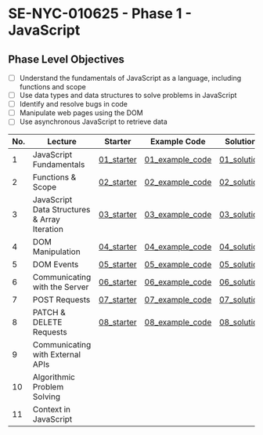 # SE-NYC-010625 - Phase 1 - JavaScript

## Phase Level Objectives
- [ ] Understand the fundamentals of JavaScript as a language, including functions and scope
- [ ] Use data types and data structures to solve problems in JavaScript
- [ ] Identify and resolve bugs in code
- [ ] Manipulate web pages using the DOM
- [ ] Use asynchronous JavaScript to retrieve data

|No. | Lecture                          | Starter 	| Example Code 	| Solution 	|
|----|------------------------------	|:-----:	|--------	|---------	|
|1 | JavaScript Fundamentals                      |[01_starter](https://github.com/RikkuX491/SE-NYC-010625-Phase-1/tree/01_starter)|[01_example_code](https://github.com/RikkuX491/SE-NYC-010625-Phase-1/tree/01_example_code)|[01_solution](https://github.com/RikkuX491/SE-NYC-010625-Phase-1/tree/01_solution)|
|2 | Functions & Scope                	          |[02_starter](https://github.com/RikkuX491/SE-NYC-010625-Phase-1/tree/02_starter)|[02_example_code](https://github.com/RikkuX491/SE-NYC-010625-Phase-1/tree/02_example_code)|[02_solution](https://github.com/RikkuX491/SE-NYC-010625-Phase-1/tree/02_solution)|
|3 | JavaScript Data Structures & Array Iteration |[03_starter](https://github.com/RikkuX491/SE-NYC-010625-Phase-1/tree/03_starter)|[03_example_code](https://github.com/RikkuX491/SE-NYC-010625-Phase-1/tree/03_example_code)|[03_solution](https://github.com/RikkuX491/SE-NYC-010625-Phase-1/tree/03_solution)|
|4 | DOM Manipulation                 	          |[04_starter](https://github.com/RikkuX491/SE-NYC-010625-Phase-1/tree/04_starter)|[04_example_code](https://github.com/RikkuX491/SE-NYC-010625-Phase-1/tree/04_example_code)|[04_solution](https://github.com/RikkuX491/SE-NYC-010625-Phase-1/tree/04_solution)|
|5 | DOM Events                       	          |[05_starter](https://github.com/RikkuX491/SE-NYC-010625-Phase-1/tree/05_starter)|[05_example_code](https://github.com/RikkuX491/SE-NYC-010625-Phase-1/tree/05_example_code)|[05_solution](https://github.com/RikkuX491/SE-NYC-010625-Phase-1/tree/05_solution)|
|6 | Communicating with the Server    	          |[06_starter](https://github.com/RikkuX491/SE-NYC-010625-Phase-1/tree/06_starter)|[06_example_code](https://github.com/RikkuX491/SE-NYC-010625-Phase-1/tree/06_example_code)|[06_solution](https://github.com/RikkuX491/SE-NYC-010625-Phase-1/tree/06_solution)|
|7 | POST Requests                    	          |[07_starter](https://github.com/RikkuX491/SE-NYC-010625-Phase-1/tree/07_starter)|[07_example_code](https://github.com/RikkuX491/SE-NYC-010625-Phase-1/tree/07_example_code)|[07_solution](https://github.com/RikkuX491/SE-NYC-010625-Phase-1/tree/07_solution)|
|8 | PATCH & DELETE Requests          	          |[08_starter](https://github.com/RikkuX491/SE-NYC-010625-Phase-1/tree/08_starter)|[08_example_code](https://github.com/RikkuX491/SE-NYC-010625-Phase-1/tree/08_example_code)|[08_solution](https://github.com/RikkuX491/SE-NYC-010625-Phase-1/tree/08_solution)|
|9 | Communicating with External APIs 	          ||||
|10 | Algorithmic Problem Solving 	              ||||
|11 | Context in JavaScript     	              ||||